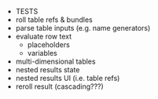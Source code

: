 - TESTS
- roll table refs & bundles
- parse table inputs (e.g. name generators)
- evaluate row text
  - placeholders
  - variables
- multi-dimensional tables
- nested results state
- nested results UI (i.e. table refs)
- reroll result (cascading???)
